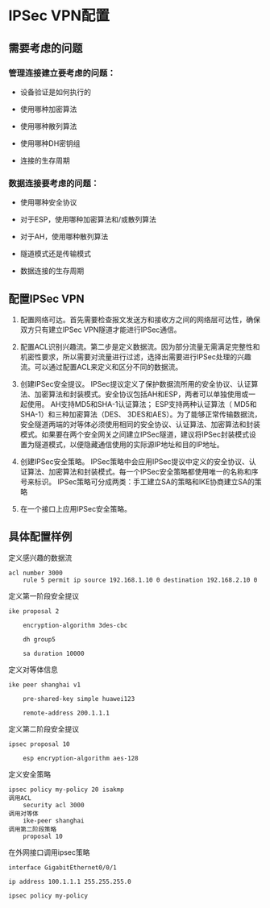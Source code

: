 # IPSec VPN配置

## 需要考虑的问题

### 管理连接建立要考虑的问题：

 

- 设备验证是如何执行的


- 使用哪种加密算法


-  使用哪种散列算法


- 
  使用哪种DH密钥组


- 
  连接的生存周期




### 数据连接要考虑的问题：

- 使用哪种安全协议

- 对于ESP，使用哪种加密算法和/或散列算法

- 对于AH，使用哪种散列算法


- 隧道模式还是传输模式


- 数据连接的生存周期

## 配置IPSec VPN

1. 配置网络可达。首先需要检查报文发送方和接收方之间的网络层可达性，确保双方只有建立IPSec VPN隧道才能进行IPSec通信。

2. 配置ACL识别兴趣流。第二步是定义数据流。因为部分流量无需满足完整性和机密性要求，所以需要对流量进行过滤，选择出需要进行IPSec处理的兴趣流。可以通过配置ACL来定义和区分不同的数据流。

3. 创建IPSec安全提议。 IPSec提议定义了保护数据流所用的安全协议、认证算法、加密算法和封装模式。安全协议包括AH和ESP，两者可以单独使用或一起使用。 AH支持MD5和SHA-1认证算法； ESP支持两种认证算法（ MD5和SHA-1）和三种加密算法（DES、 3DES和AES）。为了能够正常传输数据流，安全隧道两端的对等体必须使用相同的安全协议、认证算法、加密算法和封装模式。如果要在两个安全网关之间建立IPSec隧道，建议将IPSec封装模式设置为隧道模式，以便隐藏通信使用的实际源IP地址和目的IP地址。

4. 创建IPSec安全策略。 IPSec策略中会应用IPSec提议中定义的安全协议、认证算法、加密算法和封装模式。每一个IPSec安全策略都使用唯一的名称和序号来标识。 IPSec策略可分成两类：手工建立SA的策略和IKE协商建立SA的策略

5. 在一个接口上应用IPSec安全策略。

## **具体配置样例**

定义感兴趣的数据流 

```
acl number 3000
	rule 5 permit ip source 192.168.1.10 0 destination 192.168.2.10 0
```

定义第一阶段安全提议

```
ike proposal 2 

	encryption-algorithm 3des-cbc

	dh group5

	sa duration 10000

```

定义对等体信息

```
ike peer shanghai v1 

	pre-shared-key simple huawei123

	remote-address 200.1.1.1

```

定义第二阶段安全提议

```
ipsec proposal 10 

	esp encryption-algorithm aes-128
```

定义安全策略

```
ipsec policy my-policy 20 isakmp 
调用ACL
	security acl 3000 
调用对等体	
	ike-peer shanghai 
调用第二阶段策略
	proposal 10	
```

 在外网接口调用ipsec策略

```
interface GigabitEthernet0/0/1

ip address 100.1.1.1 255.255.255.0

ipsec policy my-policy
```

